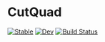 # CutQuad

[![Stable](https://img.shields.io/badge/docs-stable-blue.svg)](https://jehicken.github.io/CutQuad.jl/stable/)
[![Dev](https://img.shields.io/badge/docs-dev-blue.svg)](https://jehicken.github.io/CutQuad.jl/dev/)
[![Build Status](https://github.com/jehicken/CutQuad.jl/actions/workflows/CI.yml/badge.svg?branch=main)](https://github.com/jehicken/CutQuad.jl/actions/workflows/CI.yml?query=branch%3Amain)
